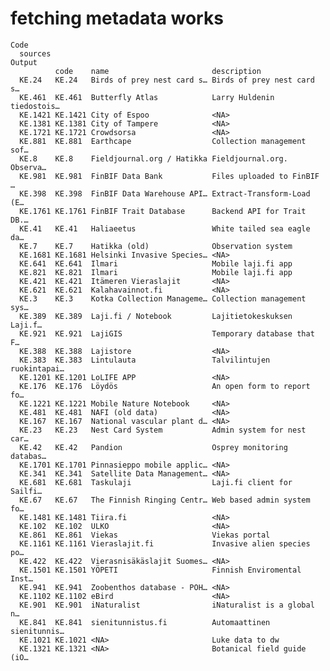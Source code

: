 # fetching metadata works

    Code
      sources
    Output
              code    name                       description               
      KE.24   KE.24   Birds of prey nest card s… Birds of prey nest card s…
      KE.461  KE.461  Butterfly Atlas            Larry Huldenin tiedostois…
      KE.1421 KE.1421 City of Espoo              <NA>                      
      KE.1381 KE.1381 City of Tampere            <NA>                      
      KE.1721 KE.1721 Crowdsorsa                 <NA>                      
      KE.881  KE.881  Earthcape                  Collection management sof…
      KE.8    KE.8    Fieldjournal.org / Hatikka Fieldjournal.org. Observa…
      KE.981  KE.981  FinBIF Data Bank           Files uploaded to FinBIF …
      KE.398  KE.398  FinBIF Data Warehouse API… Extract-Transform-Load (E…
      KE.1761 KE.1761 FinBIF Trait Database      Backend API for Trait DB.…
      KE.41   KE.41   Haliaeetus                 White tailed sea eagle da…
      KE.7    KE.7    Hatikka (old)              Observation system        
      KE.1681 KE.1681 Helsinki Invasive Species… <NA>                      
      KE.641  KE.641  Ilmari                     Mobile laji.fi app        
      KE.821  KE.821  Ilmari                     Mobile laji.fi app        
      KE.421  KE.421  Itämeren Vieraslajit       <NA>                      
      KE.621  KE.621  Kalahavainnot.fi           <NA>                      
      KE.3    KE.3    Kotka Collection Manageme… Collection management sys…
      KE.389  KE.389  Laji.fi / Notebook         Lajitietokeskuksen Laji.f…
      KE.921  KE.921  LajiGIS                    Temporary database that F…
      KE.388  KE.388  Lajistore                  <NA>                      
      KE.383  KE.383  Lintulauta                 Talvilintujen ruokintapai…
      KE.1201 KE.1201 LoLIFE APP                 <NA>                      
      KE.176  KE.176  Löydös                     An open form to report fo…
      KE.1221 KE.1221 Mobile Nature Notebook     <NA>                      
      KE.481  KE.481  NAFI (old data)            <NA>                      
      KE.167  KE.167  National vascular plant d… <NA>                      
      KE.23   KE.23   Nest Card System           Admin system for nest car…
      KE.42   KE.42   Pandion                    Osprey monitoring databas…
      KE.1701 KE.1701 Pinnasieppo mobile applic… <NA>                      
      KE.341  KE.341  Satellite Data Management… <NA>                      
      KE.681  KE.681  Taskulaji                  Laji.fi client for Sailfi…
      KE.67   KE.67   The Finnish Ringing Centr… Web based admin system fo…
      KE.1481 KE.1481 Tiira.fi                   <NA>                      
      KE.102  KE.102  ULKO                       <NA>                      
      KE.861  KE.861  Viekas                     Viekas portal             
      KE.1161 KE.1161 Vieraslajit.fi             Invasive alien species po…
      KE.422  KE.422  Vierasnisäkäslajit Suomes… <NA>                      
      KE.1501 KE.1501 YÖPETI                     Finnish Enviromental Inst…
      KE.941  KE.941  Zoobenthos database - POH… <NA>                      
      KE.1102 KE.1102 eBird                      <NA>                      
      KE.901  KE.901  iNaturalist                iNaturalist is a global n…
      KE.841  KE.841  sienitunnistus.fi          Automaattinen sienitunnis…
      KE.1021 KE.1021 <NA>                       Luke data to dw           
      KE.1321 KE.1321 <NA>                       Botanical field guide (iO…

